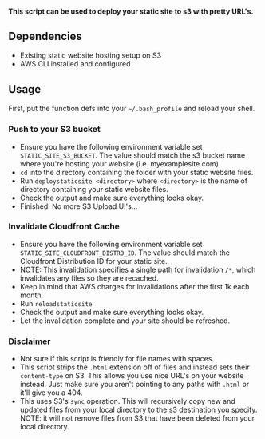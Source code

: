 #### This script can be used to deploy your static site to s3 with pretty URL's.

## Dependencies

* Existing static website hosting setup on S3
* AWS CLI installed and configured

## Usage

First, put the function defs into your `~/.bash_profile` and reload your shell.

### Push to your S3 bucket 
* Ensure you have the following environment variable set `STATIC_SITE_S3_BUCKET`. The value should match the s3 bucket name where you're hosting your website (i.e. myexamplesite.com)
* `cd` into the directory containing the folder with your static website files.
* Run `deploystaticsite <directory>` where `<directory>` is the name of directory containing your static website files.
* Check the output and make sure everything looks okay.
* Finished! No more S3 Upload UI's...

### Invalidate Cloudfront Cache
* Ensure you have the following environment variable set `STATIC_SITE_CLOUDFRONT_DISTRO_ID`. The value should match the Cloudfront Distribution ID for your static site.
* NOTE: This invalidation specifies a single path for invalidation `/*`, which invalidates any files so they are recached.
* Keep in mind that AWS charges for invalidations after the first 1k each month.
* Run `reloadstaticsite`
* Check the output and make sure everything looks okay.
* Let the invalidation complete and your site should be refreshed.

### Disclaimer

* Not sure if this script is friendly for file names with spaces.
* This script strips the `.html` extension off of files and instead sets their `content-type` on S3. This allows you use nice URL's on your website instead. Just make sure you aren't pointing to any paths with `.html` or it'll give you a 404.
* This uses S3's `sync` operation. This will recursively copy new and updated files from your local directory to the s3 destination you specify. NOTE: it will not remove files from S3 that have been deleted from your local directory.